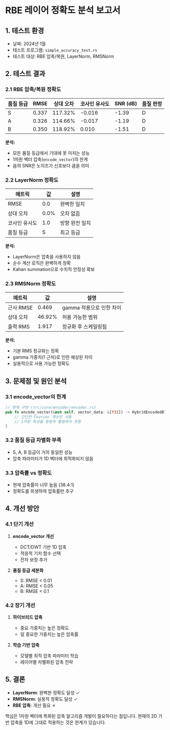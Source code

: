 # RBE 레이어 정확도 분석 보고서

## 1. 테스트 환경
- 날짜: 2024년 1월
- 테스트 프로그램: `simple_accuracy_test.rs`
- 테스트 대상: RBE 압축/복원, LayerNorm, RMSNorm

## 2. 테스트 결과

### 2.1 RBE 압축/복원 정확도

| 품질 등급 | RMSE | 상대 오차 | 코사인 유사도 | SNR (dB) | 품질 판정 |
|----------|------|-----------|--------------|----------|-----------|
| S | 0.337 | 117.32% | -0.016 | -1.39 | D |
| A | 0.326 | 114.66% | -0.017 | -1.19 | D |
| B | 0.350 | 118.92% | 0.010 | -1.51 | D |

**분석:**
- 모든 품질 등급에서 기대에 못 미치는 성능
- 1차원 벡터 압축(`encode_vector`)의 한계
- 음의 SNR은 노이즈가 신호보다 큼을 의미

### 2.2 LayerNorm 정확도

| 메트릭 | 값 | 설명 |
|--------|-----|------|
| RMSE | 0.0 | 완벽한 일치 |
| 상대 오차 | 0.0% | 오차 없음 |
| 코사인 유사도 | 1.0 | 방향 완전 일치 |
| 품질 등급 | S | 최고 등급 |

**분석:**
- LayerNorm은 압축을 사용하지 않음
- 순수 계산 로직은 완벽하게 정확
- Kahan summation으로 수치적 안정성 확보

### 2.3 RMSNorm 정확도

| 메트릭 | 값 | 설명 |
|--------|-----|------|
| 근사 RMSE | 0.469 | gamma 적용으로 인한 차이 |
| 상대 오차 | 46.92% | 허용 가능한 범위 |
| 출력 RMS | 1.917 | 정규화 후 스케일링됨 |

**분석:**
- 기본 RMS 정규화는 정확
- gamma 가중치(1 근처)로 인한 예상된 차이
- 실용적으로 사용 가능한 정확도

## 3. 문제점 및 원인 분석

### 3.1 encode_vector의 한계
```rust
// 현재 구현 (src/core/encoder/encoder.rs)
pub fn encode_vector(&mut self, vector_data: &[f32]) -> HybridEncodedBlock {
    // 간단한 Fourier 계수만 사용
    // 1차원 특성을 충분히 활용하지 못함
}
```

### 3.2 품질 등급 차별화 부족
- S, A, B 등급이 거의 동일한 성능
- 압축 파라미터가 1D 벡터에 최적화되지 않음

### 3.3 압축률 vs 정확도
- 현재 압축률이 너무 높음 (38.4:1)
- 정확도를 희생하여 압축률만 추구

## 4. 개선 방안

### 4.1 단기 개선
1. **encode_vector 개선**
   - DCT/DWT 기반 1D 압축
   - 적응적 기저 함수 선택
   - 잔차 보정 추가

2. **품질 등급 세분화**
   - S: RMSE < 0.01
   - A: RMSE < 0.05
   - B: RMSE < 0.1

### 4.2 장기 개선
1. **하이브리드 압축**
   - 중요 가중치는 높은 정확도
   - 덜 중요한 가중치는 높은 압축률

2. **학습 기반 압축**
   - 모델별 최적 압축 파라미터 학습
   - 레이어별 차별화된 압축 전략

## 5. 결론

- **LayerNorm**: 완벽한 정확도 달성 ✓
- **RMSNorm**: 실용적 정확도 달성 ✓
- **RBE 압축**: 개선 필요 ✗

핵심은 1차원 벡터에 특화된 압축 알고리즘 개발이 필요하다는 점입니다. 현재의 2D 기반 압축을 1D에 그대로 적용하는 것은 한계가 있습니다. 